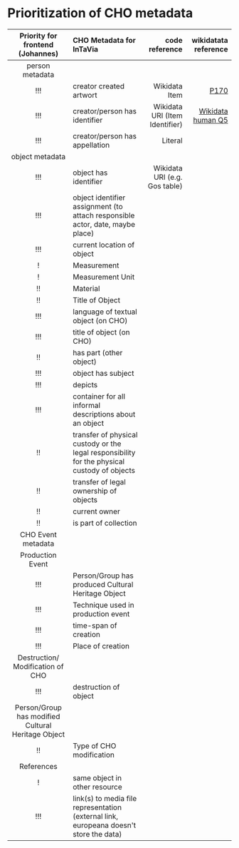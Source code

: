 # Prioritization of CHO metadata

| Priority for frontend (Johannes)       | CHO Metadata for InTaVia           | code reference  |  wikidatata reference  |
| :-------------: |:-------------| -----:| -----:|
| person metadata  |
| !!!      | creator created artwort| Wikidata Item| [P170](https://www.wikidata.org/wiki/Property:P170) |
| !!!      | creator/person has identifier| Wikidata URI (Item Identifier) | [Wikidata human Q5](https://www.wikidata.org/wiki/Q5) |  
| !!!      | creator/person has appellation| Literal|  |
| object metadata  |
| !!!      | object has identifier| Wikidata URI (e.g. Gos table) |  |
| !!!     | object identifier assignment (to attach responsible actor, date, maybe place)     |   |   |
| !!! | current location of object      |    |   |
| !      | Measurement|  |   |
| !     | Measurement Unit     |   |   |
| !! | Material      |    |   |
| !! | Title of Object      |    |   |
| !!! | language of textual object (on CHO)   |    |   |
| !!! | title of object (on CHO)   |    |
| !! | has part (other object)   |    |   |
| !!! | object has subject   |    |   |
| !!! | depicts   |    |
| !!! | container for all informal descriptions about an object   |    |
| !! | transfer of physical custody or the legal responsibility for the physical custody of objects  |    |
| !! | transfer of legal ownership of objects  |    |
| !!	| current owner  |    |
| !!	| is part of collection  |    |
| 	 CHO Event metadata      |
| 	 Production Event      |
| !!!	| Person/Group has produced Cultural Heritage Object| | 
| !!!	| Technique used in production event  |    |
| !!!	| time-span of creation  |    |
| !!!	| Place of creation  |    |
| 	 Destruction/ Modification of CHO      |
| !!!	| destruction of object  |    |
| 	 Person/Group has modified Cultural Heritage Object      |
| !!	| Type of CHO modification  |    |
| 	 References      |
| !	| same object in other resource  |    |
| !!!	| link(s) to media file representation (external link, europeana doesn't store the data)  |    |
